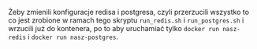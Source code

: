 Żeby zmienili konfiguracje redisa i postgresa, czyli przerzucili wszystko to co jest zrobione w ramach tego skryptu `run_redis.sh` i `run_postgres.sh` i wrzucili już do kontenera, po to aby uruchamiać tylko `docker run nasz-redis` i `docker run nasz-postgres`.